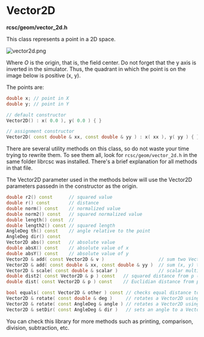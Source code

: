 # Vector2D

**rcsc/geom/vector_2d.h**

This class represents a point in a 2D space.

![vector2d.png](https://github.com/RoboCup2D/tutorial/raw/master/images/vector2d.png)

Where _O_ is the origin, that is, the field center. Do not forget that the y axis is inverted in the simulator. Thus, the quadrant in which the point is on the image below is positive (x, y).

The points are:
```cpp
double x; // point in X
double y; // point in Y

// default constructor
Vector2D() : x( 0.0 ), y( 0.0 ) { }

// assignment constructor
Vector2D( const double & xx, const double & yy ) : x( xx ), y( yy ) { }
```

There are several utility methods on this class, so do not waste your time trying to rewrite them. To see them all, look for `rcsc/geom/vector_2d.h` in the same folder librcsc was installed. There's a brief explanation for all methods in that file.

The Vector2D parameter used in the methods below will use the Vector2D parameters passedn in the constructor as the origin.

```cpp
double r2() const      // squared value
double r() const       // distance
double norm() const    // normalized value 
double norm2() const   // squared normalized value
double length() const  //
double length2() const // squared length
AngleDeg th() const    // angle relative to the point
AngleDeg dir() const   
Vector2D abs() const   // absolute value 
double absX() const    // absolute value of x
double absY() const    // absolute value of y
Vector2D & add( const Vector2D & v )                    // sum two Vector2D points
Vector2D & add( const double & xx, const double & yy )  // sum (x, y) to a Vector2D point
Vector2D & scale( const double & scalar )               // scalar multiplication
double dist2( const Vector2D & p ) const   // squared distance from p (x1-x2)² + (y1-y2)²
double dist( const Vector2D & p ) const    // Euclidian distance from p √((x1-x2)² + (y1-y2)²)

bool equals( const Vector2D & other ) const // checks equal distance to a Vector2D point 
Vector2D & rotate( const double & deg )     // rotates a Vector2D using an angle value deg (returns the pointer reference)
Vector2D & rotate( const AngleDeg & angle ) // rotates a Vector2D using an angle of type AngleDeg (returns a new Vector2D)
Vector2D & setDir( const AngleDeg & dir )   // sets an angle to a Vector2D
```

You can check this library for more methods such as printing, comparison, division, subtraction, etc.
